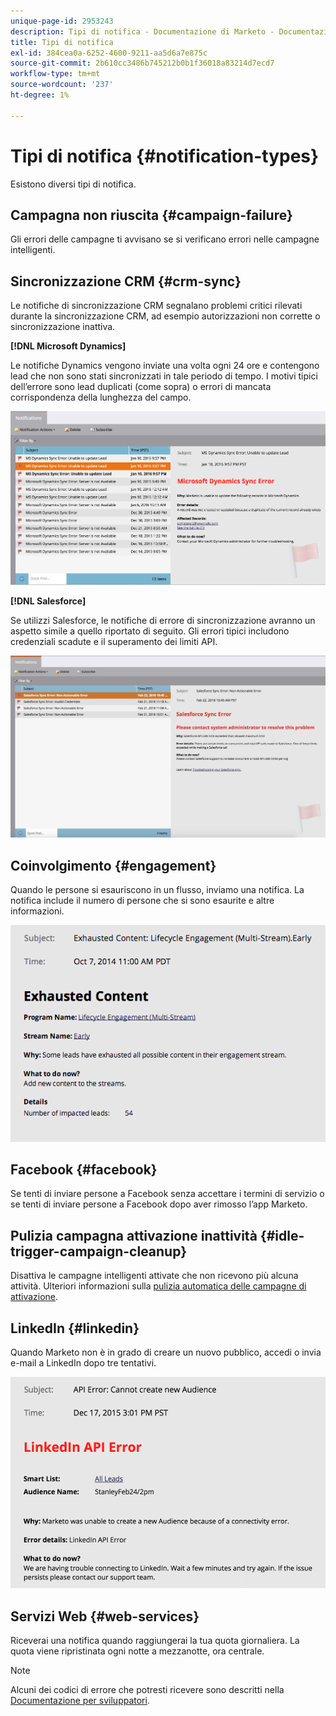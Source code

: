```yaml
---
unique-page-id: 2953243
description: Tipi di notifica - Documentazione di Marketo - Documentazione del prodotto
title: Tipi di notifica
exl-id: 384cea0a-6252-4600-9211-aa5d6a7e875c
source-git-commit: 2b610cc3486b745212b0b1f36018a83214d7ecd7
workflow-type: tm+mt
source-wordcount: '237'
ht-degree: 1%

---
```


# Tipi di notifica {#notification-types}

Esistono diversi tipi di notifica.

## Campagna non riuscita  {#campaign-failure}

Gli errori delle campagne ti avvisano se si verificano errori nelle campagne intelligenti.

## Sincronizzazione CRM {#crm-sync}

Le notifiche di sincronizzazione CRM segnalano problemi critici rilevati durante la sincronizzazione CRM, ad esempio autorizzazioni non corrette o sincronizzazione inattiva.

**[!DNL Microsoft Dynamics]**

Le notifiche Dynamics vengono inviate una volta ogni 24 ore e contengono lead che non sono stati sincronizzati in tale periodo di tempo. I motivi tipici dell’errore sono lead duplicati (come sopra) o errori di mancata corrispondenza della lunghezza del campo.

![](assets/image2016-1-20-11-3a19-3a58.png)

**[!DNL Salesforce]**

Se utilizzi Salesforce, le notifiche di errore di sincronizzazione avranno un aspetto simile a quello riportato di seguito. Gli errori tipici includono credenziali scadute e il superamento dei limiti API.

![](assets/salesforcesyncerror.png)

## Coinvolgimento {#engagement}

Quando le persone si esauriscono in un flusso, inviamo una notifica. La notifica include il numero di persone che si sono esaurite e altre informazioni.

![](assets/image2014-10-14-10-3a57-3a9.png)

## Facebook {#facebook}

Se tenti di inviare persone a Facebook senza accettare i termini di servizio o se tenti di inviare persone a Facebook dopo aver rimosso l’app Marketo.

## Pulizia campagna attivazione inattività {#idle-trigger-campaign-cleanup}

Disattiva le campagne intelligenti attivate che non ricevono più alcuna attività. Ulteriori informazioni sulla [pulizia automatica delle campagne di attivazione](/help/marketo/product-docs/core-marketo-concepts/smart-campaigns/using-smart-campaigns/automatic-trigger-campaign-cleanup.md).

## LinkedIn {#linkedin}

Quando Marketo non è in grado di creare un nuovo pubblico, accedi o invia e-mail a LinkedIn dopo tre tentativi.

![](assets/linkedin.png)

## Servizi Web {#web-services}

Riceverai una notifica quando raggiungerai la tua quota giornaliera. La quota viene ripristinata ogni notte a mezzanotte, ora centrale.

>[!NOTE]
>
>Alcuni dei codici di errore che potresti ricevere sono descritti nella [Documentazione per sviluppatori](https://experienceleague.adobe.com/it/docs/marketo-developer/marketo/rest/error-codes).

